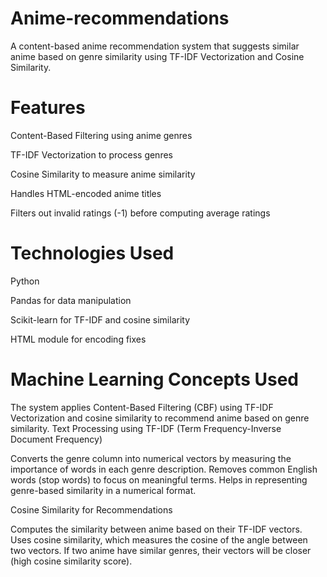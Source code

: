 # Anime-recommendations
A content-based anime recommendation system that suggests similar anime based on genre similarity using TF-IDF Vectorization and Cosine Similarity.

# Features

Content-Based Filtering using anime genres

TF-IDF Vectorization to process genres

Cosine Similarity to measure anime similarity

Handles HTML-encoded anime titles

Filters out invalid ratings (-1) before computing average ratings

# Technologies Used

Python

Pandas for data manipulation

Scikit-learn for TF-IDF and cosine similarity

HTML module for encoding fixes
# Machine Learning Concepts Used
The system applies Content-Based Filtering (CBF) using TF-IDF Vectorization and cosine similarity to recommend anime based on genre similarity.
Text Processing using TF-IDF (Term Frequency-Inverse Document Frequency)

Converts the genre column into numerical vectors by measuring the importance of words in each genre description.
Removes common English words (stop words) to focus on meaningful terms.
Helps in representing genre-based similarity in a numerical format.


Cosine Similarity for Recommendations

Computes the similarity between anime based on their TF-IDF vectors.
Uses cosine similarity, which measures the cosine of the angle between two vectors.
If two anime have similar genres, their vectors will be closer (high cosine similarity score).
